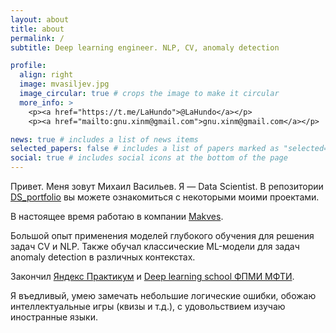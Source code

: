 ```yaml
---
layout: about
title: about
permalink: /
subtitle: Deep learning engineer. NLP, CV, anomaly detection

profile:
  align: right
  image: mvasiljev.jpg
  image_circular: true # crops the image to make it circular
  more_info: >
    <p><a href="https://t.me/LaHundo">@LaHundo</a></p>
    <p><a href="mailto:gnu.xinm@gmail.com">gnu.xinm@gmail.com</a></p>

news: true # includes a list of news items
selected_papers: false # includes a list of papers marked as "selected={true}"
social: true # includes social icons at the bottom of the page
---
```


Привет. Меня зовут Михаил Васильев. Я — Data Scientist. В репозитории [DS_portfolio](https://github.com/onixlas/DS_portfolio) вы можете ознакомиться с некоторыми моими проектами.

В настоящее время работаю в компании [Makves](https://makves.ru/).

Большой опыт применения моделей глубокого обучения для решения задач CV и NLP. Также обучал классические ML-модели для задач anomaly detection в различных контекстах.

Закончил [Яндекс Практикум](https://practicum.yandex.ru/) и [Deep learning school ФПМИ МФТИ](https://dls.samcs.ru/).

Я въедливый, умею замечать небольшие логические ошибки, обожаю интеллектуальные игры (квизы и т.д.), с удовольствием изучаю иностранные языки.


